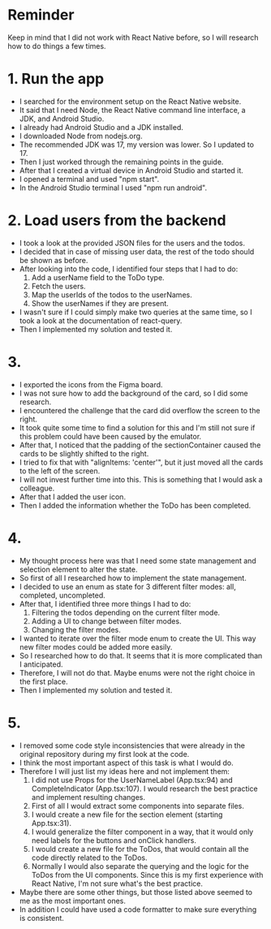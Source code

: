 # Reminder

Keep in mind that I did not work with React Native before, so I will research how to do things a few times.

# 1. Run the app

- I searched for the environment setup on the React Native website.
- It said that I need Node, the React Native command line interface, a JDK, and Android Studio.
- I already had Android Studio and a JDK installed.
- I downloaded Node from nodejs.org.
- The recommended JDK was 17, my version was lower. So I updated to 17.
- Then I just worked through the remaining points in the guide.
- After that I created a virtual device in Android Studio and started it.
- I opened a terminal and used "npm start".
- In the Android Studio terminal I used "npm run android".

# 2. Load users from the backend

- I took a look at the provided JSON files for the users and the todos.
- I decided that in case of missing user data, the rest of the todo should be shown as before.
- After looking into the code, I identified four steps that I had to do:
  1. Add a userName field to the ToDo type.
  2. Fetch the users.
  3. Map the userIds of the todos to the userNames.
  4. Show the userNames if they are present.
- I wasn't sure if I could simply make two queries at the same time, so I took a look at the documentation of react-query.
- Then I implemented my solution and tested it.

# 3.

- I exported the icons from the Figma board.
- I was not sure how to add the background of the card, so I did some research.
- I encountered the challenge that the card did overflow the screen to the right.
- It took quite some time to find a solution for this and I'm still not sure if this problem could have been caused by the emulator.
- After that, I noticed that the padding of the sectionContainer caused the cards to be slightly shifted to the right.
- I tried to fix that with "alignItems: 'center'", but it just moved all the cards to the left of the screen.
- I will not invest further time into this. This is something that I would ask a colleague.
- After that I added the user icon.
- Then I added the information whether the ToDo has been completed.

# 4.

- My thought process here was that I need some state management and selection element to alter the state.
- So first of all I researched how to implement the state management.
- I decided to use an enum as state for 3 different filter modes: all, completed, uncompleted.
- After that, I identified three more things I had to do:
  1. Filtering the todos depending on the current filter mode.
  2. Adding a UI to change between filter modes.
  3. Changing the filter modes.
- I wanted to iterate over the filter mode enum to create the UI. This way new filter modes could be added more easily.
- So I researched how to do that. It seems that it is more complicated than I anticipated.
- Therefore, I will not do that. Maybe enums were not the right choice in the first place.
- Then I implemented my solution and tested it.

# 5.

- I removed some code style inconsistencies that were already in the original repository during my first look at the code.
- I think the most important aspect of this task is what I would do.
- Therefore I will just list my ideas here and not implement them:
  1. I did not use Props for the UserNameLabel (App.tsx:94) and CompleteIndicator (App.tsx:107). I would research the best practice and implement resulting changes.
  2. First of all I would extract some components into separate files.
  3. I would create a new file for the section element (starting App.tsx:31).
  4. I would generalize the filter component in a way, that it would only need labels for the buttons and onClick handlers.
  5. I would create a new file for the ToDos, that would contain all the code directly related to the ToDos.
  6. Normally I would also separate the querying and the logic for the ToDos from the UI components. Since this is my first experience with React Native, I'm not sure what's the best practice.
- Maybe there are some other things, but those listed above seemed to me as the most important ones.
- In addition I could have used a code formatter to make sure everything is consistent.
